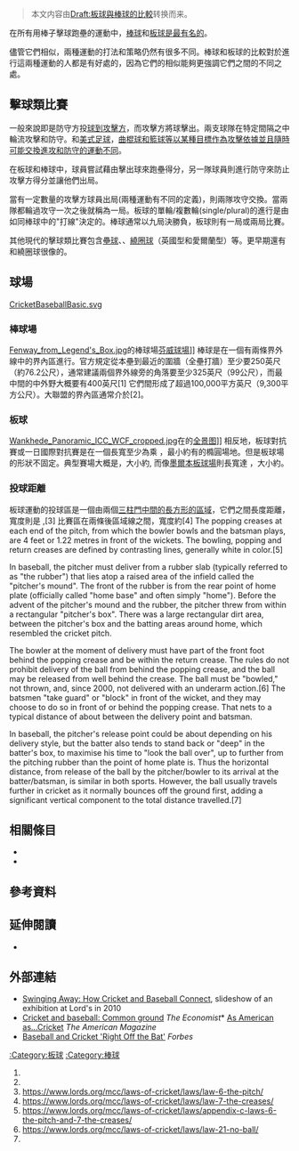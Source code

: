 > 本文内容由[Draft:板球與棒球的比較](https://zh.wikipedia.org/wiki/Draft:板球與棒球的比較)转换而来。


在所有用棒子擊球跑壘的運動中，[棒球](../Page/棒球.md "wikilink")和[板球是最有名的](https://zh.wikipedia.org/wiki/板球 "wikilink")。

儘管它們相似，兩種運動的打法和策略仍然有很多不同。棒球和板球的比較對於進行這兩種運動的人都是有好處的，因為它們的相似能夠更強調它們之間的不同之處。

## 擊球類比賽

一般來說即是防守方投[球到攻擊方](https://zh.wikipedia.org/wiki/球_\(體育\) "wikilink")，而攻擊方將球擊出。兩支球隊在特定間隔之中輪流攻擊和防守。和[美式足球](../Page/美式足球.md "wikilink")，[曲棍球和](https://zh.wikipedia.org/wiki/曲棍球 "wikilink")[籃球等以某種目標作為攻擊依據並且隨時可能交換進攻和防守的運動不同](../Page/篮球.md "wikilink")。

在板球和棒球中，球員嘗試藉由擊出球來跑壘得分，另一隊球員則進行防守來防止攻擊方得分並讓他們出局。

當有一定數量的攻擊方球員出局(兩種運動有不同的定義)，則兩隊攻守交換。當兩隊都輪過攻守一次之後就稱為一局。板球的單輪/複數輪(single/plural)的進行是由如同棒球中的"打線"決定的。棒球通常以九局決勝負，板球則有一局或兩局比賽。

其他現代的擊球類比賽包含[壘球](../Page/壘球.md "wikilink")、、[繞圈球](../Page/繞圈球.md "wikilink")（英國型和愛爾蘭型）等。更早期還有和繞圈球很像的。

## 球場

[CricketBaseballBasic.svg](https://zh.wikipedia.org/wiki/File:CricketBaseballBasic.svg "fig:CricketBaseballBasic.svg")

### 棒球場

[Fenway_from_Legend's_Box.jpg](https://zh.wikipedia.org/wiki/File:Fenway_from_Legend's_Box.jpg "fig:Fenway_from_Legend's_Box.jpg")的棒球場[芬威球場](../Page/芬威球場.md "wikilink")\]\] 棒球是在一個有兩條界外線中的界內區進行。官方規定從本壘到最近的圍牆（全壘打牆）至少要250英尺（約76.2公尺），通常建議兩個界外線旁的角落要至少325英尺（99公尺），而最中間的中外野大概要有400英尺\[1\] 它們間形成了超過100,000平方英尺（9,300平方公尺）。大聯盟的界內區通常介於\[2\]。

### 板球

[Wankhede_Panoramic_ICC_WCF_cropped.jpg](https://zh.wikipedia.org/wiki/File:Wankhede_Panoramic_ICC_WCF_cropped.jpg "fig:Wankhede_Panoramic_ICC_WCF_cropped.jpg")在的[全景图](../Page/全景图.md "wikilink")\]\] 相反地，板球對抗賽或一日國際對抗賽是在一個長寬至少為乘 ，最小約有的橢圓場地。但是板球場的形狀不固定。典型賽場大概是，大小約, 而像[墨爾本板球場](../Page/墨爾本板球場.md "wikilink")則長寬達 ，大小約。

### 投球距離

板球運動的投球區是一個由兩個[三柱門中間的長方形的區域](../Page/三柱门.md "wikilink")，它們之間長度距離，寬度則是 ,\[3\] 比賽區在兩條後區域線之間，寬度約\[4\] The popping creases at each end of the pitch, from which the bowler bowls and the batsman plays, are 4 feet or 1.22 metres in front of the wickets. The bowling, popping and return creases are defined by contrasting lines, generally white in color.\[5\]

In baseball, the pitcher must deliver from a rubber slab (typically referred to as "the rubber") that lies atop a raised area of the infield called the "pitcher's mound". The front of the rubber is  from the rear point of home plate (officially called "home base" and often simply "home"). Before the advent of the pitcher's mound and the rubber, the pitcher threw from within a rectangular "pitcher's box". There was a large rectangular dirt area, between the pitcher's box and the batting areas around home, which resembled the cricket pitch.

The bowler at the moment of delivery must have part of the front foot behind the popping crease and be within the return crease. The rules do not prohibit delivery of the ball from behind the popping crease, and the ball may be released from well behind the crease. The ball must be "bowled," not thrown, and, since 2000, not delivered with an underarm action.\[6\] The batsmen "take guard" or "block" in front of the wicket, and they may choose to do so in front of or behind the popping crease. That nets to a typical distance of about  between the delivery point and batsman.

In baseball, the pitcher's release point could be about  depending on his delivery style, but the batter also tends to stand back or "deep" in the batter's box, to maximise his time to "look the ball over", up to  further from the pitching rubber than the point of home plate is. Thus the horizontal distance, from release of the ball by the pitcher/bowler to its arrival at the batter/batsman, is similar in both sports. However, the ball usually travels further in cricket as it normally bounces off the ground first, adding a significant vertical component to the total distance travelled.\[7\]

## 相關條目

  -
  -
## 參考資料

## 延伸閱讀

  -
## 外部連結

  - [Swinging Away: How Cricket and Baseball Connect](http://news.bbc.co.uk/today/hi/today/newsid_8693000/8693097.stm), slideshow of an exhibition at Lord's in 2010
  - [Cricket and baseball: Common ground](http://www.economist.com/node/16636359) *The Economist*\* [As American as...Cricket](https://web.archive.org/web/20120715234108/http://www.american.com/archive/2009/july/as-american-as-cricket) *The American Magazine*
  - [Baseball and Cricket 'Right Off the Bat'](https://www.forbes.com/sites/richardhyfler/2011/06/02/right-off-the-bat/) *Forbes*

[:Category:板球](https://zh.wikipedia.org/wiki/Category:板球 "wikilink") [:Category:棒球](https://zh.wikipedia.org/wiki/Category:棒球 "wikilink")

1.
2.
3.  <https://www.lords.org/mcc/laws-of-cricket/laws/law-6-the-pitch/>
4.  <https://www.lords.org/mcc/laws-of-cricket/laws/law-7-the-creases/>
5.  <https://www.lords.org/mcc/laws-of-cricket/laws/appendix-c-laws-6-the-pitch-and-7-the-creases/>
6.  <https://www.lords.org/mcc/laws-of-cricket/laws/law-21-no-ball/>
7.